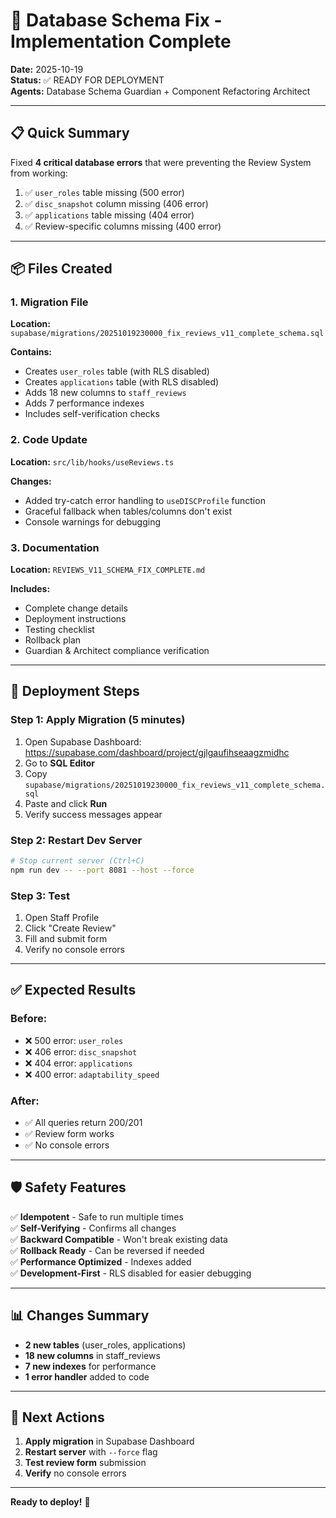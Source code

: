 # 🎉 Database Schema Fix - Implementation Complete

**Date:** 2025-10-19  
**Status:** ✅ READY FOR DEPLOYMENT  
**Agents:** Database Schema Guardian + Component Refactoring Architect

---

## 📋 Quick Summary

Fixed **4 critical database errors** that were preventing the Review System from working:

1. ✅ `user_roles` table missing (500 error)
2. ✅ `disc_snapshot` column missing (406 error)
3. ✅ `applications` table missing (404 error)
4. ✅ Review-specific columns missing (400 error)

---

## 📦 Files Created

### 1. Migration File
**Location:** `supabase/migrations/20251019230000_fix_reviews_v11_complete_schema.sql`

**Contains:**
- Creates `user_roles` table (with RLS disabled)
- Creates `applications` table (with RLS disabled)
- Adds 18 new columns to `staff_reviews`
- Adds 7 performance indexes
- Includes self-verification checks

### 2. Code Update
**Location:** `src/lib/hooks/useReviews.ts`

**Changes:**
- Added try-catch error handling to `useDISCProfile` function
- Graceful fallback when tables/columns don't exist
- Console warnings for debugging

### 3. Documentation
**Location:** `REVIEWS_V11_SCHEMA_FIX_COMPLETE.md`

**Includes:**
- Complete change details
- Deployment instructions
- Testing checklist
- Rollback plan
- Guardian & Architect compliance verification

---

## 🚀 Deployment Steps

### Step 1: Apply Migration (5 minutes)

1. Open Supabase Dashboard: https://supabase.com/dashboard/project/gjlgaufihseaagzmidhc
2. Go to **SQL Editor**
3. Copy `supabase/migrations/20251019230000_fix_reviews_v11_complete_schema.sql`
4. Paste and click **Run**
5. Verify success messages appear

### Step 2: Restart Dev Server

```bash
# Stop current server (Ctrl+C)
npm run dev -- --port 8081 --host --force
```

### Step 3: Test

1. Open Staff Profile
2. Click "Create Review"
3. Fill and submit form
4. Verify no console errors

---

## ✅ Expected Results

### Before:
- ❌ 500 error: `user_roles`
- ❌ 406 error: `disc_snapshot`
- ❌ 404 error: `applications`
- ❌ 400 error: `adaptability_speed`

### After:
- ✅ All queries return 200/201
- ✅ Review form works
- ✅ No console errors

---

## 🛡️ Safety Features

✅ **Idempotent** - Safe to run multiple times  
✅ **Self-Verifying** - Confirms all changes  
✅ **Backward Compatible** - Won't break existing data  
✅ **Rollback Ready** - Can be reversed if needed  
✅ **Performance Optimized** - Indexes added  
✅ **Development-First** - RLS disabled for easier debugging

---

## 📊 Changes Summary

- **2 new tables** (user_roles, applications)
- **18 new columns** in staff_reviews
- **7 new indexes** for performance
- **1 error handler** added to code

---

## 🎯 Next Actions

1. **Apply migration** in Supabase Dashboard
2. **Restart server** with `--force` flag
3. **Test review form** submission
4. **Verify** no console errors

---

**Ready to deploy!** 🚀

